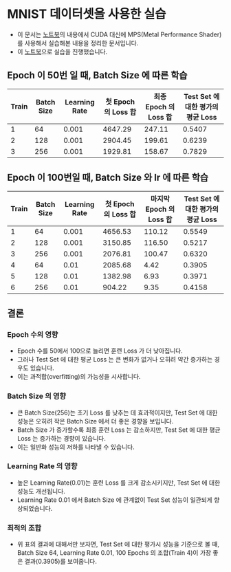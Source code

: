 # MNIST 데이터셋을 사용한 실습

- 이 문서는 [노트북](https://colab.research.google.com/drive/1dDrNBFxOdmVf9a7_Tw2tvlQMv7Nkyvka)의 내용에서 CUDA 대신에 MPS(Metal Performance Shader) 를 사용해서 실습해본 내용을 정리한 문서입니다.
- 이 [노트북](../presentation01/mnist_with_mps.ipynb)으로 실습을 진행했습니다.

## Epoch 이 50번 일 때, Batch Size 에 따른 학습

| Train | Batch Size | Learning Rate | 첫 Epoch 의 Loss 합 | 최종 Epoch 의 Loss 합 | Test Set 에 대한 평가의 평균 Loss |
|-------|------------|---------------|------------------|-------------------|---------------------------|
| 1     | 64         | 0.001         | 4647.29          | 247.11            | 0.5407                    |
| 2     | 128        | 0.001         | 2904.45          | 199.61            | 0.6239                    |
| 3     | 256        | 0.001         | 1929.81          | 158.67            | 0.7829                    |

## Epoch 이 100번일 때, Batch Size 와 lr 에 따른 학습

| Train | Batch Size | Learning Rate | 첫 Epoch 의 Loss 합 | 마지막 Epoch 의 Loss 합 | Test Set 에 대한 평가의 평균 Loss |
|-------|------------|---------------|------------------|--------------------|---------------------------|
| 1     | 64         | 0.001         | 4656.53          | 110.12             | 0.5549                    |
| 2     | 128        | 0.001         | 3150.85          | 116.50             | 0.5217                    |
| 3     | 256        | 0.001         | 2076.81          | 100.47             | 0.6320                    |
| 4     | 64         | 0.01          | 2085.68          | 4.42               | 0.3905                    |
| 5     | 128        | 0.01          | 1382.98          | 6.93               | 0.3971                    |
| 6     | 256        | 0.01          | 904.22           | 9.35               | 0.4158                    |

## 결론

### Epoch 수의 영향
- Epoch 수를 50에서 100으로 늘리면 훈련 Loss 가 더 낮아집니다.
- 그러나 Test Set 에 대한 평균 Loss 는 큰 변화가 없거나 오히려 약간 증가하는 경우도 있습니다.
- 이는 과적합(overfitting)의 가능성을 시사합니다.

### Batch Size 의 영향
- 큰 Batch Size(256)는 초기 Loss 를 낮추는 데 효과적이지만, Test Set 에 대한 성능은 오히려 작은 Batch Size 에서 더 좋은 경향을 보입니다.
- Batch Size 가 증가할수록 최종 훈련 Loss 는 감소하지만, Test Set 에 대한 평균 Loss 는 증가하는 경향이 있습니다. 
- 이는 일반화 성능의 저하를 나타낼 수 있습니다.

### Learning Rate 의 영향
- 높은 Learning Rate(0.01)는 훈련 Loss 를 크게 감소시키지만, Test Set 에 대한 성능도 개선됩니다.
- Learning Rate 0.01 에서 Batch Size 에 관계없이 Test Set 성능이 일관되게 향상되었습니다.

### 최적의 조합
- 위 표의 결과에 대해서만 보자면, Test Set 에 대한 평가시 성능을 기준으로 볼 때, Batch Size 64, Learning Rate 0.01, 100 Epochs 의 조합(Train 4)이 가장 좋은 결과(0.3905)를 보여줍니다.
